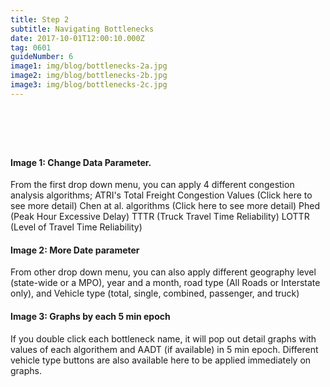 ```yaml
---
title: Step 2
subtitle: Navigating Bottlenecks
date: 2017-10-01T12:00:10.000Z
tag: 0601
guideNumber: 6
image1: img/blog/bottlenecks-2a.jpg
image2: img/blog/bottlenecks-2b.jpg
image3: img/blog/bottlenecks-2c.jpg
---
```


# &nbsp; 
#### Image 1: Change Data Parameter.
From the first drop down menu, you can apply 4 different congestion analysis algorithms;
 ATRI's Total Freight Congestion Values (Click here to see more detail)
 Chen at al. algorithms (Click here to see more detail)
 Phed (Peak Hour Excessive Delay)
 TTTR (Truck Travel Time Reliability)
 LOTTR (Level of Travel Time Reliability)


#### Image 2: More Date parameter 
From other drop down menu, you can also apply different geography level (state-wide or a MPO),  year and a month, road type (All Roads or Interstate only), and Vehicle type (total, single, combined, passenger, and truck)


#### Image 3: Graphs by each 5 min epoch
If you double click each bottleneck name, it will pop out detail graphs with values of each algorithem and AADT (if available) in 5 min epoch.  Different vehicle type buttons are also available here to be applied immediately on graphs.





